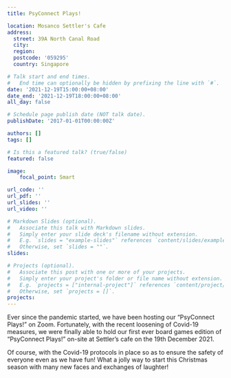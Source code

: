 ```yaml
---
title: PsyConnect Plays!

location: Mosanco Settler's Cafe
address:
  street: 39A North Canal Road
  city: 
  region: 
  postcode: '059295'
  country: Singapore

# Talk start and end times.
#   End time can optionally be hidden by prefixing the line with `#`.
date: '2021-12-19T15:00:00+08:00'
date_end: '2021-12-19T18:00:00+08:00'
all_day: false

# Schedule page publish date (NOT talk date).
publishDate: '2017-01-01T00:00:00Z'

authors: []
tags: []

# Is this a featured talk? (true/false)
featured: false

image:
    focal_point: Smart

url_code: ''
url_pdf: ''
url_slides: ''
url_video: ''

# Markdown Slides (optional).
#   Associate this talk with Markdown slides.
#   Simply enter your slide deck's filename without extension.
#   E.g. `slides = "example-slides"` references `content/slides/example-slides.md`.
#   Otherwise, set `slides = ""`.
slides:

# Projects (optional).
#   Associate this post with one or more of your projects.
#   Simply enter your project's folder or file name without extension.
#   E.g. `projects = ["internal-project"]` references `content/project/deep-learning/index.md`.
#   Otherwise, set `projects = []`.
projects:
---
```


Ever since the pandemic started, we have been hosting our “PsyConnect Plays!” on Zoom. Fortunately, with the recent loosening of Covid-19 measures, we were finally able to hold our first ever board games edition of “PsyConnect Plays!” on-site at Settler’s cafe on the 19th December 2021.

Of course, with the Covid-19 protocols in place so as to ensure the safety of everyone even as we have fun! What a jolly way to start this Christmas season with many new faces and exchanges of laughter!
